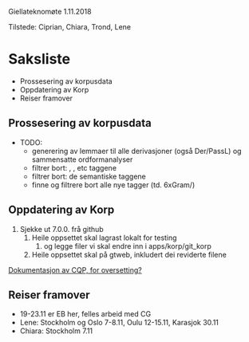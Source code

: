 Giellateknomøte 1.11.2018

Tilstede: Ciprian, Chiara, Trond, Lene

# Saksliste

* Prossesering av korpusdata
* Oppdatering av Korp
* Reiser framover

## Prossesering av korpusdata

* TODO:
    - generering av lemmaer til alle derivasjoner (også Der/PassL) og sammensatte ordformanalyser
    - filtrer bort: <ext>, <hab>, etc taggene
    - filtrer bort: de semantiske taggene
    - finne og filtrere bort alle nye tagger (td. 6xGram/)

## Oppdatering av Korp

1. Sjekke ut 7.0.0. frå github 
    1. Heile oppsettet skal lagrast lokalt for testing
        1. og legge filer vi skal endre inn i apps/korp/git_korp
    1. Heile oppsettet skal på gtweb, inkludert dei reviderte filene

[Dokumentasjon av CQP, for oversetting?](https://www.kielipankki.fi/tuki/korp-edistynyt/)

##  Reiser framover

* 19-23.11 er EB her, felles arbeid med CG
* Lene: Stockholm og Oslo 7-8.11, Oulu 12-15.11, Karasjok 30.11
* Chiara: Stockholm 7.11	
